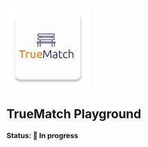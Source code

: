 <img src="app/src/main/res/mipmap-xxxhdpi/ic_launcher.webp" alt=""/>

# TrueMatch Playground

### Status: 🚧 In progress